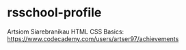 # rsschool-profile

Artsiom Siarebranikau
HTML CSS Basics: https://www.codecademy.com/users/artser97/achievements
